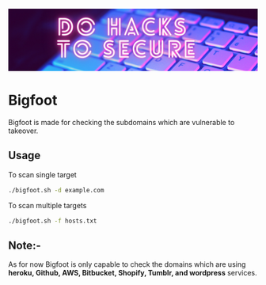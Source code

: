 ![img](https://github.com/thevillagehacker/thevillagehacker/blob/master/Do%20Hacks%20to%20Secure.png)
# Bigfoot
Bigfoot is made for checking the subdomains which are vulnerable to takeover.

## Usage
To scan single target

```bash
./bigfoot.sh -d example.com
```

To scan multiple targets

```bash
./bigfoot.sh -f hosts.txt
```

## Note:-
As for now Bigfoot is only capable to check the domains which are using **heroku, Github, AWS, Bitbucket, Shopify, Tumblr, and wordpress** services.

